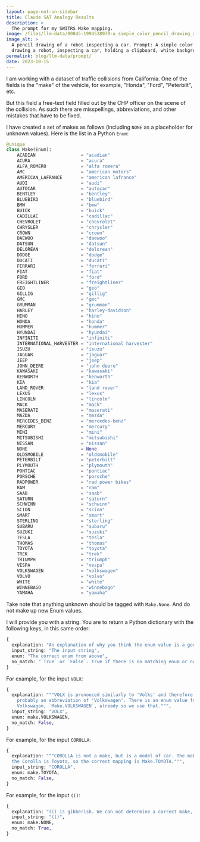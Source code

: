 ```yaml
---
layout: page-not-on-sidebar
title: Claude SAT Analogy Results
description: >
  The prompt for my SWITRS Make mapping.
image: /files/llm-data/00045-1994538970-a_simple_color_pencil_drawing_a_robot,_inspecting_a_car,_holding_a_clipboard,_white_background.png
image_alt: >
  A pencil drawing of a robot inspecting a car. Prompt: A simple color pencil
  drawing a robot, inspecting a car, holding a clipboard, white background.
permalink: blog/llm-data/prompt/
date: 2023-10-15
---
```


<div class="chatgpt-edit-block"> 
<div class="chatgpt-prompt-only" markdown="1"> 
I am working with a dataset of traffic collisions from California. One of the
fields is the "make" of the vehicle, for example, "Honda", "Ford",
"Peterbilt", etc.

But this field a free-text field filled out by the CHP officer on the scene of
the collision. As such there are misspellings, abbreviations, and other
mistakes that have to be fixed. 

I have created a set of makes as follows (including `NONE` as a placeholder
for unknown values). Here is the list in a Python `Enum`:

```python
@unique
class Make(Enum):
    ACADIAN                 = "acadian"
    ACURA                   = "acura"
    ALFA_ROMERO             = "alfa romera"
    AMC                     = "american motors"
    AMERICAN_LAFRANCE       = "american lafrance"
    AUDI                    = "audi"
    AUTOCAR                 = "autocar"
    BENTLEY                 = "bentley"
    BLUEBIRD                = "bluebird"
    BMW                     = "bmw"
    BUICK                   = "buick"
    CADILLAC                = "cadillac"
    CHEVROLET               = "chevrolet"
    CHRYSLER                = "chrysler"
    CROWN                   = "crown"
    DAEWOO                  = "daewoo"
    DATSUN                  = "datsun"
    DELOREAN                = "delorean"
    DODGE                   = "dodge"
    DUCATI                  = "ducati"
    FERRARI                 = "ferrari"
    FIAT                    = "fiat"
    FORD                    = "ford"
    FREIGHTLINER            = "freightliner"
    GEO                     = "geo"
    GILLIG                  = "gillig"
    GMC                     = "gmc"
    GRUMMAN                 = "grumman"
    HARLEY                  = "harley-davidson"
    HINO                    = "hino"
    HONDA                   = "honda"
    HUMMER                  = "hummer"
    HYUNDAI                 = "hyundai"
    INFINITI                = "infiniti"
    INTERNATIONAL_HARVESTER = "international harvester"
    ISUZU                   = "isuzu"
    JAGUAR                  = "jaguar"
    JEEP                    = "jeep"
    JOHN_DEERE              = "john deere"
    KAWASAKI                = "kawasaki"
    KENWORTH                = "kenworth"
    KIA                     = "kia"
    LAND_ROVER              = "land rover"
    LEXUS                   = "lexus"
    LINCOLN                 = "lincoln"
    MACK                    = "mack"
    MASERATI                = "maserati"
    MAZDA                   = "mazda"
    MERCEDES_BENZ           = "mercedes-benz"
    MERCURY                 = "mercury"
    MINI                    = "mini"
    MITSUBISHI              = "mitsubishi"
    NISSAN                  = "nissan"
    NONE                    = None
    OLDSMOBILE              = "oldsmobile"
    PETERBILT               = "peterbilt"
    PLYMOUTH                = "plymouth"
    PONTIAC                 = "pontiac"
    PORSCHE                 = "porsche"
    RADPOWER                = "rad power bikes"
    RAM                     = "ram"
    SAAB                    = "saab"
    SATURN                  = "saturn"
    SCHWINN                 = "schwinn"
    SCION                   = "scion"
    SMART                   = "smart"
    STERLING                = "sterling"
    SUBARU                  = "subaru"
    SUZUKI                  = "suzuki"
    TESLA                   = "tesla"
    THOMAS                  = "thomas"
    TOYOTA                  = "toyota"
    TREK                    = "trek"
    TRIUMPH                 = "triumph"
    VESPA                   = "vespa"
    VOLKSWAGEN              = "volkswagen"
    VOLVO                   = "volvo"
    WHITE                   = "white"
    WINNEBAGO               = "winnebago"
    YAMAHA                  = "yamaha"
```

Take note that anything unknown should be tagged with `Make.None`. And do not
make up new Enum values.

I will provide you with a string. You are to return a Python dictionary with
the following keys, in this same order:

```python
{
  explanation: "An explanation of why you think the enum value is a good match, or why there is no match possible.",
  input_string: "The input string",
  enum: "The correct enum from above",
  no_match: "`True` or `False`. True if there is no matching enum or no way to make a match, otherwise False.", 
}
```

For example, for the input `VOLX`:

```python
{
  explanation: """VOLX is pronouced similarly to 'Volks' and therefore this is
    probably an abbreviation of 'Volkswagen'. There is an enum value for
    Volkswagon, `Make.VOLKSWAGEN`, already so we use that.""",
  input_string: "VOLX",
  enum: make.VOLKSWAGEN,
  no_match: False,
}
```

For example, for the input `COROLLA`:

```python
{
  explanation: """COROLLA is not a make, but is a model of car. The maker of
  the Corolla is Toyota, so the correct mapping is Make.TOYOTA.""",
  input_string: "COROLLA",
  enum: make.TOYOTA,
  no_match: False,
}
```

For example, for the input `(()`:

```python
{
  explanation: "(() is gibberish. We can not determine a correct make, so use Make.NONE.",
  input_string: "(()",
  enum: make.NONE,
  no_match: True,
}
```
